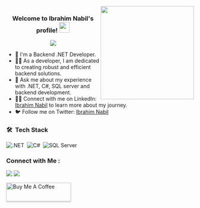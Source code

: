 <img width="250" align="right" src="https://c.tenor.com/_DOBjnGspYAAAAAM/code-coding.gif">

<h3 align="center">
  Welcome to Ibrahim Nabil's profile!
  <img src="https://media.giphy.com/media/hvRJCLFzcasrR4ia7z/giphy.gif" width="28">
</h3>

<!-- Typing SVG by DenverCoder1 - https://github.com/DenverCoder1/readme-typing-svg -->
<p align="center">
  <a href="https://github.com/DenverCoder1/readme-typing-svg"><img src="https://readme-typing-svg.herokuapp.com/?lines=Backend%20.NET%20Developer;Passionate%20about%20coding&font=Fira%20Code&center=true&width=440&height=45&color=f75c7e&vCenter=true&size=22"></a>
</p> 

- 🏢 I'm a Backend .NET Developer.
- 👨‍💻 As a developer, I am dedicated to creating robust and efficient backend solutions.
- 💬 Ask me about my experience with .NET, C#, SQL server and backend development.
- 👨‍💻 Connect with me on LinkedIn: [Ibrahim Nabil](https://www.linkedin.com/in/ibrahimnabil13/) to learn more about my journey.
- 🐦 Follow me on Twitter: [Ibrahim Nabil](https://twitter.com/ibrahimnabil133)

### 🛠 &nbsp;Tech Stack
![.NET](https://img.shields.io/badge/-.NET-05122A?style=flat&logo=.net)&nbsp;
![C#](https://img.shields.io/badge/-C%23-05122A?style=flat&logo=c-sharp)&nbsp;
![SQL Server](https://img.shields.io/badge/-SQL%20Server-05122A?style=flat&logo=microsoft-sql-server)&nbsp;


<!-- Add any additional technologies you want to showcase -->

<!-- Add the rest of the original content below -->

### Connect with Me :

<a href="https://linkedin.com/in/ibrahimnabil13" target="_blank"><img src="https://img.shields.io/badge/-Ibrahim%20Nabil-0077B5?style=for-the-badge&logo=Linkedin&logoColor=white"/></a>
<a href="https://twitter.com/ibrahimnabil133" target="_blank"><img src="https://img.shields.io/badge/-Ibrahim%20Nabil-0077B5?style=for-the-badge&logo=Twitter&logoColor=white"/></a>

<a href="https://www.buymeacoffee.com/ibrahimnabil12" target="_blank"><img src="https://cdn.buymeacoffee.com/buttons/v2/lato-orange.png" alt="Buy Me A Coffee" style="height: 50px !important;width: 174px !important;box-shadow: 0px 3px 2px 0px rgba(190, 190, 190, 0.5) !important;-webkit-box-shadow: 0px 3px 2px 0px rgba(190, 190, 190, 0.5) !important;" ></a>

<!-- Add the rest of the original content below -->

